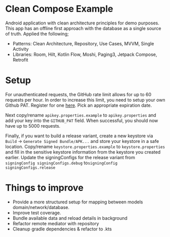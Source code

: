# Clean Compose Example
Android application with clean architecture principles for demo purposes. This app has an offline 
first approach with the database as a single source of truth. Applied the following;
- Patterns: Clean Architecture, Repository, Use Cases, MVVM, Single Activity
- Libraries: Room, Hilt, Kotlin Flow, Moshi, Paging3, Jetpack Compose, Retrofit

# Setup
For unauthenticated requests, the GitHub rate limit allows for up to 60 requests per hour. 
In order to increase this limit, you need to setup your own Github PAT. 
Register for one [here](https://github.com/settings/tokens). Pick an appropriate expiration date.

Next copy/rename `apikey.properties.example` to `apikey.properties` and add your key into the
`GITHUB_PAT` field. When successful, you should now have up to 5000 requests.

Finally, if you want to build a release variant, create a new keystore via `Build` -> 
`Generate Signed Bundle/APK...` and store your keystore in a safe location. 
Copy/rename `keystore.properties.example` to `keystore.properties` and fill in the sensitive
keystore information from the keystore you created earlier. Update the signingConfigs for the 
release variant from `signingConfig signingConfigs.debug` to`signingConfig signingConfigs.release`

# Things to improve
* Provide a more structured setup for mapping between models domain/network/database.
* Improve test coverage.
* Bundle available data and reload details in background 
* Refactor remote mediator with repository 
* Cleanup gradle dependencies & refactor to .kts
